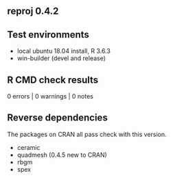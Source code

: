 ## reproj 0.4.2



## Test environments

* local ubuntu 18.04 install, R 3.6.3
* win-builder (devel and release)

## R CMD check results

0 errors | 0 warnings | 0 notes


## Reverse dependencies

The packages on CRAN all pass check with this version. 

* ceramic
* quadmesh (0.4.5 new to CRAN)
* rbgm
* spex

